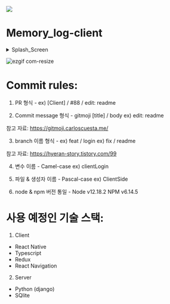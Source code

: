 ![](https://img.shields.io/badge/Memory.log-Mobile-black?style=for-the-badge)

# Memory_log-client

<details>
  <summary>Splash_Screen</summary>
  <img src="https://user-images.githubusercontent.com/46562138/89759034-3f911600-db24-11ea-8630-b945900e3254.gif" />

</details>

![ezgif com-resize](https://user-images.githubusercontent.com/46562138/89758867-cc879f80-db23-11ea-91cf-5258158ae0f4.gif)


# Commit rules:

1. PR 형식 - 
  ex) [Client] / #88 /  edit: readme
  
2. Commit message 형식 - gitmoji
  [title] / body
  ex) edit: readme
  
  참고 자료: https://gitmoji.carloscuesta.me/

3. branch 이름 형식 -
  ex) feat / login
  ex) fix / readme

  참고 자료: https://hyeran-story.tistory.com/99

4. 변수 이름 -
  Camel-case
  ex) clientLogin

5. 파일 & 생성자 이름 -
  Pascal-case
  ex) ClientSide
  
6. node & npm 버전 통일 -
  Node v12.18.2
  NPM v6.14.5
  

# 사용 예정인 기술 스택:

1. Client
  - React Native
  - Typescript
  - Redux
  - React Navigation

2. Server
  - Python (django)
  - SQlite

